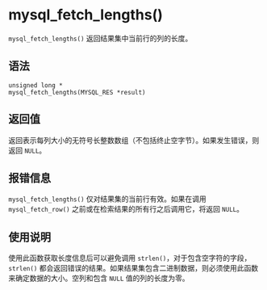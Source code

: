 mysql_fetch_lengths() 
==========================================

`mysql_fetch_lengths()` 返回结果集中当前行的列的长度。

语法 
-----------------------

```unknow
unsigned long *
mysql_fetch_lengths(MYSQL_RES *result)
```



返回值 
------------------------

返回表示每列大小的无符号长整数数组（不包括终止空字节）。如果发生错误，则返回 `NULL`。

报错信息 
-------------------------

`mysql_fetch_lengths()` 仅对结果集的当前行有效。如果在调用 `mysql_fetch_row()` 之前或在检索结果的所有行之后调用它，将返回 `NULL`。

使用说明 
-------------------------

使用此函数获取长度信息后可以避免调用 `strlen()`，对于包含空字符的字段，`strlen()` 都会返回错误的结果。如果结果集包含二进制数据，则必须使用此函数来确定数据的大小。空列和包含 `NULL` 值的列的长度为零。
